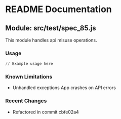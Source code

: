 # README Documentation

## Module: src/test/spec_85.js

This module handles api misuse operations.

### Usage

```python
// Example usage here
```

### Known Limitations

- Unhandled exceptions App crashes on API errors

### Recent Changes

- Refactored in commit cbfe02a4
